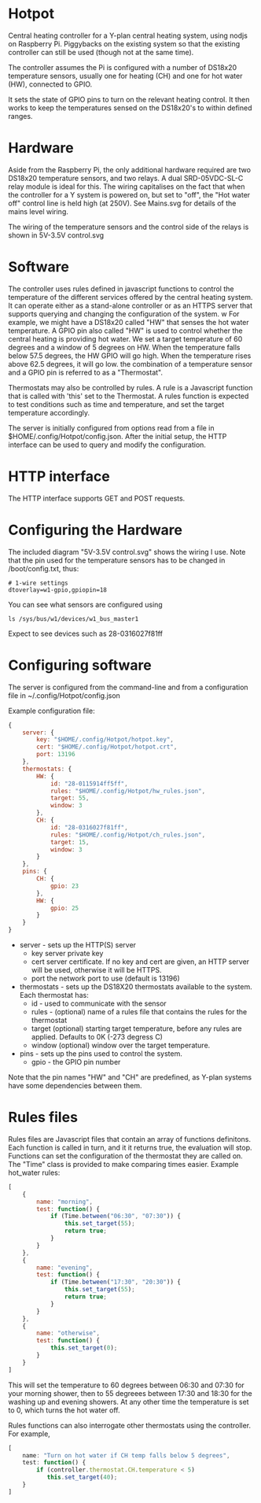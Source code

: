 # Hotpot

Central heating controller for a Y-plan central heating system, using
nodjs on Raspberry Pi. Piggybacks on the existing system so that the existing
controller can still be used (though not at the same time).

The controller assumes the Pi is configured with a number of DS18x20
temperature sensors, usually one for heating (CH) and one for hot water (HW), connected to GPIO.

It sets the state of GPIO pins to turn on the relevant heating control. It
then works to keep the temperatures sensed on the DS18x20's to within defined
ranges.

# Hardware

Aside from the Raspberry Pi, the only additional hardware required are two DS18x20 temperature sensors, and two relays. A dual SRD-05VDC-SL-C relay module is ideal for this. The wiring capitalises on the fact that when the controller for a Y system is powered on, but set to "off", the "Hot water off" control line is held high (at 250V). See Mains.svg for details of the mains level wiring.

The wiring of the temperature sensors and the control side of the relays is shown in 5V-3.5V control.svg

# Software

The controller uses rules defined in javascript functions to control
the temperature of the different services offered by the central heating
system. It can operate either as a stand-alone controller or as an HTTPS
server that supports querying and changing the configuration of the system.
w
For example, we might have a DS18x20 called "HW" that senses the hot water
temperature. A GPIO pin also called "HW" is used to control whether the
central heating is providing hot water. We set a target temperature of
60 degrees and a window of 5 degrees on HW. When the temperature falls
below 57.5 degrees, the HW GPIO will go high. When the temperature rises above
62.5 degrees, it will go low. the combination of a temperature sensor and
a GPIO pin is referred to as a "Thermostat".

Thermostats may also be controlled by rules. A rule is a Javascript
function that is called with 'this' set to the Thermostat. A rules
function is expected to test conditions such as time and
temperature, and set the target temperature accordingly.

The server is initially configured from options read from a file in
$HOME/.config/Hotpot/config.json. After the initial setup, the HTTP interface
can be used to query and modify the configuration.

# HTTP interface
The HTTP interface supports GET and POST requests.

# Configuring the Hardware

The included diagram "5V-3.5V control.svg" shows the wiring I use. Note that the
pin used for the temperature sensors has to be changed in /boot/config.txt,
thus:

```
# 1-wire settings
dtoverlay=w1-gpio,gpiopin=18
```
You can see what sensors are configured using 
```
ls /sys/bus/w1/devices/w1_bus_master1
```
Expect to see devices such as 28-0316027f81ff

# Configuring software

The server is configured from the command-line and from a configuration file
in ~/.config/Hotpot/config.json

Example configuration file:
```Javascript
{
    server: {
        key: "$HOME/.config/Hotpot/hotpot.key",
        cert: "$HOME/.config/Hotpot/hotpot.crt",
        port: 13196
    },
    thermostats: {
        HW: {
            id: "28-0115914ff5ff",
            rules: "$HOME/.config/Hotpot/hw_rules.json",
            target: 55,
            window: 3
        },
        CH: {
            id: "28-0316027f81ff",
            rules: "$HOME/.config/Hotpot/ch_rules.json",
            target: 15,
            window: 3
        }
    },
    pins: {
        CH: {
            gpio: 23
        },
        HW: {
            gpio: 25
        }
    }
}
```
- server - sets up the HTTP(S) server
  - key server private key
  - cert server certificate. If no key and cert are given, an HTTP server will be used, otherwise it will be HTTPS.
  - port the network port to use (default is 13196)
- thermostats - sets up the DS18X20 thermostats available to the system. Each thermostat has:
  - id - used to communicate with the sensor
  - rules - (optional) name of a rules file that contains the rules for the thermostat
  - target (optional) starting target temperature, before any rules are applied. Defaults to 0K (-273 degress C)
  - window (optional) window over the target temperature.
- pins - sets up the pins used to control the system.
  - gpio - the GPIO pin number

Note that the pin names "HW" and "CH" are predefined, as Y-plan systems have
some dependencies between them.

# Rules files

Rules files are Javascript files that contain an array of functions
definitons. Each function is called in turn, and it it returns true,
the evaluation will stop. Functions can set the configuration of the
thermostat they are called on. The "Time" class is provided to make
comparing times easier. Example hot_water rules:
```Javascript
[
    {
        name: "morning",
        test: function() {
            if (Time.between("06:30", "07:30")) {
                this.set_target(55);
                return true;
            }
        }
    },
    {
        name: "evening",
        test: function() {
            if (Time.between("17:30", "20:30")) {
                this.set_target(55);
                return true;
            }
        }
    },
    {
        name: "otherwise",
        test: function() {
            this.set_target(0);
        }
    }
]
```
This will set the temperature to 60 degrees between 06:30 and 07:30 for your morning shower, then to 55 degreees between 17:30 and 18:30 for the washing up and evening showers. At any other time the temperature is set to 0, which turns the hot water off.

Rules functions can also interrogate other thermostats using the controller. For example,
```Javascript
[
    name: "Turn on hot water if CH temp falls below 5 degrees",
    test: function() {
        if (controller.thermostat.CH.temperature < 5)
           this.set_target(40);
    }
]
```
